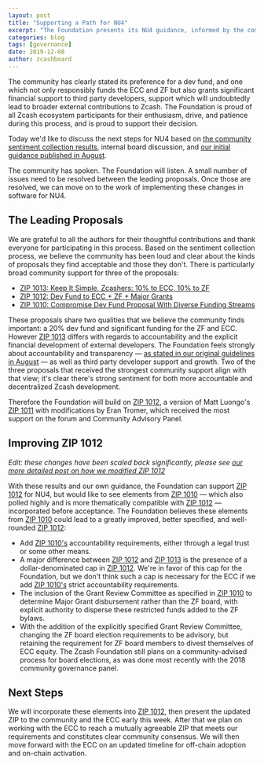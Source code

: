 ```yaml
---
layout: post
title: "Supporting a Path for NU4"
excerpt: "The Foundation presents its NU4 guidance, informed by the community sentiment collection process."
categories: blog
tags: [governance]
date: 2019-12-08
author: zcashboard
---
```


The community has clearly stated its preference for a dev fund, and one which not only responsibly funds the ECC and ZF but also grants significant financial support to third party developers, support which will undoubtedly lead to broader external contributions to Zcash. The Foundation is proud of all Zcash ecosystem participants for their enthusiasm, drive, and patience during this process, and is proud to support their decision.

Today we'd like to discuss the next steps for NU4 based on [the community sentiment collection results](/blog/community-sentiment-collection-results/), internal board discussion, and [our initial guidance published in August](/blog/dev-fund-guidance-and-timeline/).

The community has spoken. The Foundation will listen. A small number of issues need to be resolved between the leading proposals. Once those are resolved, we can move on to the work of implementing these changes in software for NU4. 	

## The Leading Proposals

We are grateful to all the authors for their thoughtful contributions and thank everyone for participating in this process. Based on the sentiment collection process, we believe the community has been loud and clear about the kinds of proposals they find acceptable and those they don't. There is particularly broad community support for three of the proposals:

- [ZIP 1013: Keep It Simple, Zcashers: 10% to ECC, 10% to ZF](https://zips.z.cash/zip-1013) 
- [ZIP 1012: Dev Fund to ECC + ZF + Major Grants](https://zips.z.cash/zip-1012)
- [ZIP 1010: Compromise Dev Fund Proposal With Diverse Funding Streams](https://zips.z.cash/zip-1010)

These proposals share two qualities that we believe the community finds important: a 20% dev fund and significant funding for the ZF and ECC. However [ZIP 1013](https://zips.z.cash/zip-1013) differs with regards to accountability and the explicit financial development of external developers. The Foundation feels strongly about accountability and transparency — [as stated in our original guidelines in August](/blog/dev-fund-guidance-and-timeline/) — as well as third party developer support and growth. Two of the three proposals that received the strongest community support align with that view; it's clear there's strong sentiment for both more accountable and decentralized Zcash development.

Therefore the Foundation will build on [ZIP 1012](https://zips.z.cash/zip-1012), a version of Matt Luongo's [ZIP 1011](https://zips.z.cash/zip-1011) with modifications by Eran Tromer, which received the most support on the forum and Community Advisory Panel.

## Improving ZIP 1012

*Edit: these changes have been scaled back significantly, please see [our more detailed post on how we modified ZIP 1012](/blog/proposed-nu4-zip/)*

With these results and our own guidance, the Foundation can support [ZIP 1012](https://zips.z.cash/zip-1012) for NU4, but would like to see elements from [ZIP 1010](https://zips.z.cash/zip-1010) — which also polled highly and is more thematically compatible with [ZIP 1012](https://zips.z.cash/zip-1012) — incorporated before acceptance. The Foundation believes these elements from [ZIP 1010](https://zips.z.cash/zip-1010) could lead to a greatly improved, better specified, and well-rounded [ZIP 1012](https://zips.z.cash/zip-1012):

- Add [ZIP 1010's](https://zips.z.cash/zip-1010) accountability requirements, either through a legal trust or some other means.
- A major difference between [ZIP 1012](https://zips.z.cash/zip-1012) and [ZIP 1013](https://zips.z.cash/zip-1013) is the presence of a dollar-denominated cap in [ZIP 1012](https://zips.z.cash/zip-1012). We're in favor of this cap for the Foundation, but we don't think such a cap is necessary for the ECC if we add [ZIP 1010's](https://zips.z.cash/zip-1010) strict accountability requirements.
- The inclusion of the Grant Review Committee as specified in [ZIP 1010](https://zips.z.cash/zip-1010) to determine Major Grant disbursement rather than the ZF board, with explicit authority to disperse these restricted funds added to the ZF bylaws.
- With the addition of the explicitly specified Grant Review Committee, changing the ZF board election requirements to be advisory, but retaining the requirement for ZF board members to divest themselves of ECC equity. The Zcash Foundation still plans on a community-advised process for board elections, as was done most recently with the 2018 community governance panel.

## Next Steps

We will incorporate these elements into [ZIP 1012](https://zips.z.cash/zip-1012), then present the updated ZIP to the community and the ECC early this week. After that we plan on working with the ECC to reach a mutually agreeable ZIP that meets our requirements and constitutes clear community consensus. We will then move forward with the ECC on an updated timeline for off-chain adoption and on-chain activation.
